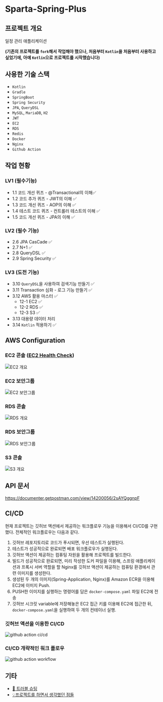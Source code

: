 # Sparta-Spring-Plus

## 프로젝트 개요

일정 관리 애플리케이션

**(기존의 프로젝트를 `fork`해서 작업해야 했으나, 처음부터 `Kotlin`을 처음부터 사용하고 싶었기에, 아예 `Kotlin`으로 프로젝트를 시작했습니다)**

## 사용한 기술 스택

* `Kotlin`
* `Gradle`
* `SpringBoot`
* `Spring Security`
* `JPA`, `QueryDSL`
* `MySQL`, `MariaDB`, `H2`
* `JWT`
* `EC2`
* `RDS`
* `Redis`
* `Docker`
* `Nginx`
* `Github Action`

## 작업 현황

### LV1 (필수기능)

* 1.1 코드 개선 퀴즈 - @Transactional의 이해✅
* 1.2 코드 추가 퀴즈 - JWT의 이해 ✅
* 1.3 코드 개선 퀴즈 - AOP의 이해 ✅
* 1.4 테스트 코드 퀴즈 - 컨트롤러 테스트의 이해 ✅
* 1.5 코드 개선 퀴즈 - JPA의 이해 ✅

### LV2 (필수 기능)

* 2.6 JPA CasCade ✅
* 2.7 N+1 ✅
* 2.8 QueryDSL ✅
* 2.9 Spring Security ✅

### LV3 (도전 기능)

* 3.10 `QueryDSL`을 사용하여 검색기능 만들기 ✅
* 3.11 Transaction 심화 - 로그 기능 만들기 ✅
* 3.12 AWS 활용 마스터 ✅
  * 12-1 EC2 ✅
  * 12-2 RDS ✅
  * 12-3 S3 ✅
* 3.13 대용량 데이터 처리
* 3.14 `Kotlin` 적용하기 ✅

## AWS Configuration

### EC2 콘솔 ([EC2 Health Check](http://13.125.148.26/health/ec2))

![EC2 개요](https://github.com/user-attachments/assets/d1ccbe02-75f1-4bd6-801b-01ef7c9bb041)

### EC2 보안그룹

![EC2 보안그룹](https://github.com/user-attachments/assets/6b810661-e17f-49c5-9068-0dbac34ce2aa)

### RDS 콘솔

![RDS 개요](https://github.com/user-attachments/assets/939377b7-4752-42f9-9077-1a5952a15832)

### RDS 보안그룹

![RDS 보안그룹](https://github.com/user-attachments/assets/3190d4f5-f7c8-4a31-8c4d-e360c298d9fc)

### S3 콘솔

![S3 개요](https://github.com/user-attachments/assets/186c3b7b-da36-4f48-8205-f0ea9b8bf324)

## API 문서

https://documenter.getpostman.com/view/14200056/2sAYQggnpF

## CI/CD

현재 프로젝트는 깃허브 액션에서 제공하는 워크플로우 기능을 이용해서 CI/CD를 구현했다. 전체적인 워크플로우는 다음과 같다.

1. 깃허브 레포지토리로 코드가 푸시되면, 우선 테스트가 실행된다.
2. 테스트가 성공적으로 완료되면 배포 워크플로우가 실행된다.
3. 깃허브 액션이 제공하는 컴퓨팅 자원을 활용해 프로젝트를 빌드한다.
4. 빌드가 성공적으로 완료되면, 미리 작성한 도커 파일을 이용해, 스프링 애플리케이션과 프록시 서버 역할을 할 Nginx를 깃허브 액션이 제공하는 컴퓨팅 환경에서 관련 이미지를 생성한다.
5. 생성된 두 개의 이미지(Spring-Application, Nginx)를 Amazon ECR을 이용해 EC2에 이미지 Push.
6. PUSH한 이미지를 실행하는 명령어를 담은 `docker-compose.yaml` 파일 EC2에 전송
7. 깃허브 시크릿 variable에 저장해놓은 EC2 접근 키를 이용해 EC2에 접근한 뒤, `docker-compose.yaml`을 실행하여 두 개의 컨테이너 실행.

### 깃허브 액션을 이용한 CI/CD

![github action ci/cd](https://github.com/user-attachments/assets/ded75834-f51d-431c-88d5-9beb54388eb3)

### CI/CD 개략적인 워크 플로우

![github action workflow](https://github.com/user-attachments/assets/39b43965-99cf-4748-9a3c-61e43d6159e6)

## 기타

* [🐛 트러블 슈팅](/dev-notes/troubleshooting.md)
* [💡프로젝트를 하면서 생각했던 점들](/dev-notes/thoughtslog.md)
